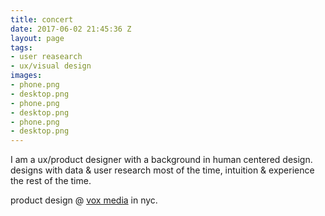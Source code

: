 ```yaml
---
title: concert
date: 2017-06-02 21:45:36 Z
layout: page
tags:
- user reasearch
- ux/visual design
images:
- phone.png
- desktop.png
- phone.png
- desktop.png
- phone.png
- desktop.png
---
```


I am a ux/product designer with a background in human centered design. designs with data & user research most of the time, intuition & experience the rest of the time.

product design @ [vox media](http://www.voxmedia.com/) in nyc.